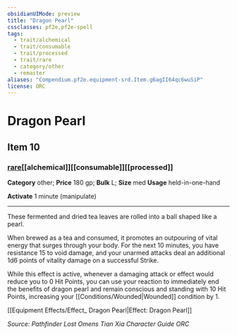 ```yaml
---
obsidianUIMode: preview
title: "Dragon Pearl"
cssclasses: pf2e,pf2e-spell
tags:
  - trait/alchemical
  - trait/consumable
  - trait/processed
  - trait/rare
  - category/other
  - remaster
aliases: "Compendium.pf2e.equipment-srd.Item.g6agII64qc6wuSiP"
license: ORC
---
```

# Dragon Pearl
## Item 10
### [rare](rare "Rare Rarity Trait")[[alchemical]][[consumable]][[processed]]

**Category** other; 
**Price** 180 gp; 
**Bulk** L; **Size** med
**Usage** held-in-one-hand

**Activate** 1 minute (manipulate)

* * *

These fermented and dried tea leaves are rolled into a ball shaped like a pearl.

When brewed as a tea and consumed, it promotes an outpouring of vital energy that surges through your body. For the next 10 minutes, you have resistance 15 to void damage, and your unarmed attacks deal an additional 1d6 points of vitality damage on a successful Strike.

While this effect is active, whenever a damaging attack or effect would reduce you to 0 Hit Points, you can use your reaction to immediately end the benefits of dragon pearl and remain conscious and standing with 10 Hit Points, increasing your [[Conditions/Wounded|Wounded]] condition by 1.

[[Equipment Effects/Effect_ Dragon Pearl|Effect: Dragon Pearl]]

*Source: Pathfinder Lost Omens Tian Xia Character Guide*
*ORC*
